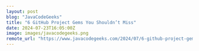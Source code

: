 ```yaml
---
layout: post
blog: "JavaCodeGeeks"
title: "6 GitHub Project Gems You Shouldn’t Miss"
date: 2024-07-23T16:05:00Z
image: images/javacodegeeks.png
remote_url: "https://www.javacodegeeks.com/2024/07/6-github-project-gems-you-shouldnt-miss.html"
---
```

